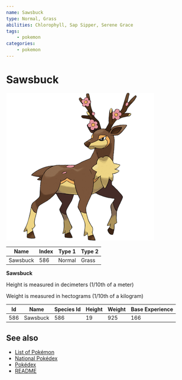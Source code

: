 ```yaml
---
name: Sawsbuck
type: Normal, Grass
abilities: Chlorophyll, Sap Sipper, Serene Grace
tags:
    - pokemon
categories:
    - pokemon
---
```


# Sawsbuck


![Sawsbuck](images/586.png)

| **Name** | **Index** | **Type 1** | **Type 2** |
|----|----|----|----|
| Sawsbuck | 586 | Normal | Grass  |

**Sawsbuck** 


Height is measured in decimeters (1/10th of a meter)

Weight is measured in hectograms (1/10th of a kilogram)

| **Id** | **Name** | **Species Id** | **Height** | **Weight** | **Base Experience** |
|--------|----------|----------------|------------|------------|---------------------|
| 586 | Sawsbuck | 586 | 19 | 925 | 166 |


## See also

- [List of Pokémon](../pokemon.md)
- [National Pokédex](../national_pokedex.md)
- [Pokédex](../pokedex.md)
- [README](../README.md)
